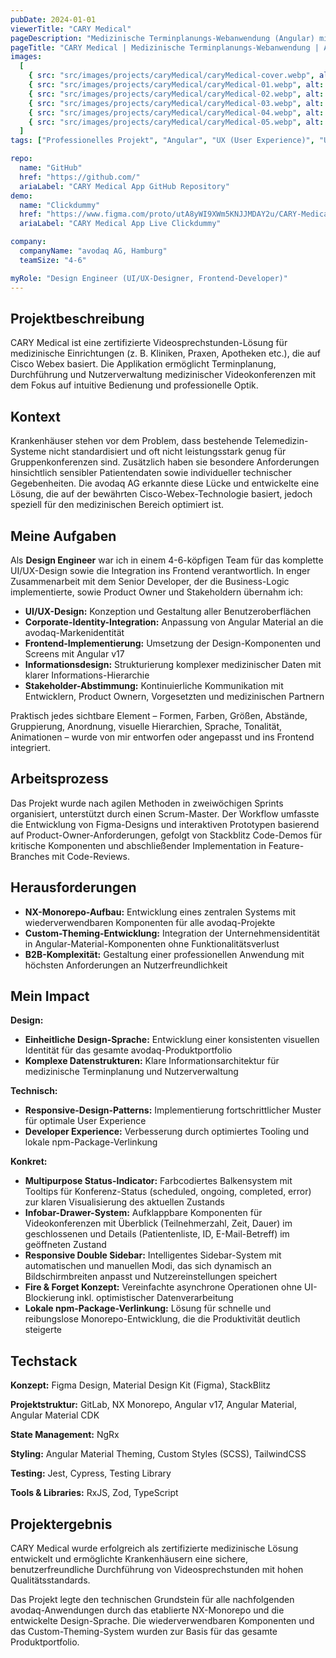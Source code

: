 ```yaml
---
pubDate: 2024-01-01
viewerTitle: "CARY Medical"
pageDescription: "Medizinische Terminplanungs-Webanwendung (Angular) mit Nutzerverwaltung"
pageTitle: "CARY Medical | Medizinische Terminplanungs-Webanwendung | Arthur Ersosi"
images:
  [
    { src: "src/images/projects/caryMedical/caryMedical-cover.webp", alt: "CARY Medical App Coverbild" },
    { src: "src/images/projects/caryMedical/caryMedical-01.webp", alt: "Sprechstunden-Übersicht" },
    { src: "src/images/projects/caryMedical/caryMedical-02.webp", alt: "Sprechstunde bearbeiten" },
    { src: "src/images/projects/caryMedical/caryMedical-03.webp", alt: "Arzt/Therapeut bearbeiten" },
    { src: "src/images/projects/caryMedical/caryMedical-04.webp", alt: "Kunde bearbeiten" },
    { src: "src/images/projects/caryMedical/caryMedical-05.webp", alt: "Benutzer bearbeiten" },
  ]
tags: ["Professionelles Projekt", "Angular", "UX (User Experience)", "UI (User Interface)", "Frontend-Entwicklung"]

repo:
  name: "GitHub"
  href: "https://github.com/"
  ariaLabel: "CARY Medical App GitHub Repository"
demo:
  name: "Clickdummy"
  href: "https://www.figma.com/proto/utA8yWI9XWm5KNJJMDAY2u/CARY-Medical-%E2%80%93-Clickdummy?node-id=3-39&t=XorI7lhwAwQGlNNj-1&scaling=contain&content-scaling=fixed&page-id=0%3A1&starting-point-node-id=3%3A39"
  ariaLabel: "CARY Medical App Live Clickdummy"

company:
  companyName: "avodaq AG, Hamburg"
  teamSize: "4-6"

myRole: "Design Engineer (UI/UX-Designer, Frontend-Developer)"
---
```


## Projektbeschreibung

CARY Medical ist eine zertifizierte Videosprechstunden-Lösung für medizinische Einrichtungen (z. B. Kliniken, Praxen,
Apotheken etc.), die auf Cisco Webex basiert. Die Applikation ermöglicht Terminplanung, Durchführung und
Nutzerverwaltung medizinischer Videokonferenzen mit dem Fokus auf intuitive Bedienung und professionelle Optik.

## Kontext

Krankenhäuser stehen vor dem Problem, dass bestehende Telemedizin-Systeme nicht standardisiert und oft nicht
leistungsstark genug für Gruppenkonferenzen sind. Zusätzlich haben sie besondere Anforderungen hinsichtlich sensibler
Patientendaten sowie individueller technischer Gegebenheiten. Die avodaq AG erkannte diese Lücke und entwickelte eine
Lösung, die auf der bewährten Cisco-Webex-Technologie basiert, jedoch speziell für den medizinischen Bereich optimiert
ist.

## Meine Aufgaben

Als **Design Engineer** war ich in einem 4-6-köpfigen Team für das komplette UI/UX-Design sowie die Integration ins
Frontend verantwortlich. In enger Zusammenarbeit mit dem Senior Developer, der die Business-Logic implementierte, sowie
Product Owner und Stakeholdern übernahm ich:

- **UI/UX-Design:** Konzeption und Gestaltung aller Benutzeroberflächen
- **Corporate-Identity-Integration:** Anpassung von Angular Material an die avodaq-Markenidentität
- **Frontend-Implementierung:** Umsetzung der Design-Komponenten und Screens mit Angular v17
- **Informationsdesign:** Strukturierung komplexer medizinischer Daten mit klarer Informations-Hierarchie
- **Stakeholder-Abstimmung:** Kontinuierliche Kommunikation mit Entwicklern, Product Ownern, Vorgesetzten und
  medizinischen Partnern

Praktisch jedes sichtbare Element – Formen, Farben, Größen, Abstände, Gruppierung, Anordnung, visuelle Hierarchien,
Sprache, Tonalität, Animationen – wurde von mir entworfen oder angepasst und ins Frontend integriert.

## Arbeitsprozess

Das Projekt wurde nach agilen Methoden in zweiwöchigen Sprints organisiert, unterstützt durch einen Scrum-Master. Der
Workflow umfasste die Entwicklung von Figma-Designs und interaktiven Prototypen basierend auf
Product-Owner-Anforderungen, gefolgt von Stackblitz Code-Demos für kritische Komponenten und abschließender
Implementation in Feature-Branches mit Code-Reviews.

## Herausforderungen

- **NX-Monorepo-Aufbau:** Entwicklung eines zentralen Systems mit wiederverwendbaren Komponenten für alle
  avodaq-Projekte
- **Custom-Theming-Entwicklung:** Integration der Unternehmensidentität in Angular-Material-Komponenten ohne
  Funktionalitätsverlust
- **B2B-Komplexität:** Gestaltung einer professionellen Anwendung mit höchsten Anforderungen an Nutzerfreundlichkeit

## Mein Impact

**Design:**

- **Einheitliche Design-Sprache:** Entwicklung einer konsistenten visuellen Identität für das gesamte
  avodaq-Produktportfolio
- **Komplexe Datenstrukturen:** Klare Informationsarchitektur für medizinische Terminplanung und Nutzerverwaltung

**Technisch:**

- **Responsive-Design-Patterns:** Implementierung fortschrittlicher Muster für optimale User Experience
- **Developer Experience:** Verbesserung durch optimiertes Tooling und lokale npm-Package-Verlinkung

**Konkret:**

- **Multipurpose Status-Indicator:** Farbcodiertes Balkensystem mit Tooltips für Konferenz-Status (scheduled, ongoing,
  completed, error) zur klaren Visualisierung des aktuellen Zustands
- **Infobar-Drawer-System:** Aufklappbare Komponenten für Videokonferenzen mit Überblick (Teilnehmerzahl, Zeit, Dauer)
  im geschlossenen und Details (Patientenliste, ID, E-Mail-Betreff) im geöffneten Zustand
- **Responsive Double Sidebar:** Intelligentes Sidebar-System mit automatischen und manuellen Modi, das sich dynamisch
  an Bildschirmbreiten anpasst und Nutzereinstellungen speichert
- **Fire & Forget Konzept:** Vereinfachte asynchrone Operationen ohne UI-Blockierung inkl. optimistischer
  Datenverarbeitung
- **Lokale npm-Package-Verlinkung:** Lösung für schnelle und reibungslose Monorepo-Entwicklung, die die Produktivität
  deutlich steigerte

## Techstack

**Konzept:** Figma Design, Material Design Kit (Figma), StackBlitz

**Projektstruktur:** GitLab, NX Monorepo, Angular v17, Angular Material, Angular Material CDK

**State Management:** NgRx

**Styling:** Angular Material Theming, Custom Styles (SCSS), TailwindCSS

**Testing:** Jest, Cypress, Testing Library

**Tools & Libraries:** RxJS, Zod, TypeScript

## Projektergebnis

CARY Medical wurde erfolgreich als zertifizierte medizinische Lösung entwickelt und ermöglichte Krankenhäusern eine
sichere, benutzerfreundliche Durchführung von Videosprechstunden mit hohen Qualitätsstandards.

Das Projekt legte den technischen Grundstein für alle nachfolgenden avodaq-Anwendungen durch das etablierte NX-Monorepo
und die entwickelte Design-Sprache. Die wiederverwendbaren Komponenten und das Custom-Theming-System wurden zur Basis
für das gesamte Produktportfolio.
